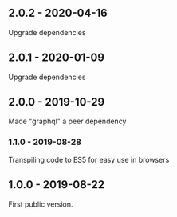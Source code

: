 ## 2.0.2 - 2020-04-16

Upgrade dependencies

## 2.0.1 - 2020-01-09

Upgrade dependencies

## 2.0.0 - 2019-10-29

Made "graphql" a peer dependency

### 1.1.0 - 2019-08-28

Transpiling code to ES5 for easy use in browsers

## 1.0.0 - 2019-08-22

First public version.
